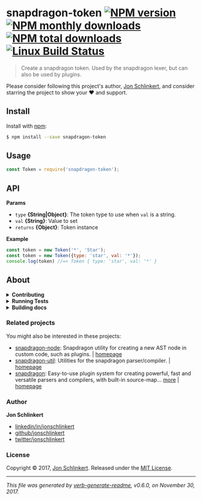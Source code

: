 # snapdragon-token [![NPM version](https://img.shields.io/npm/v/snapdragon-token.svg?style=flat)](https://www.npmjs.com/package/snapdragon-token) [![NPM monthly downloads](https://img.shields.io/npm/dm/snapdragon-token.svg?style=flat)](https://npmjs.org/package/snapdragon-token) [![NPM total downloads](https://img.shields.io/npm/dt/snapdragon-token.svg?style=flat)](https://npmjs.org/package/snapdragon-token) [![Linux Build Status](https://img.shields.io/travis/here-be-snapdragons/snapdragon-token.svg?style=flat&label=Travis)](https://travis-ci.org/here-be-snapdragons/snapdragon-token)

> Create a snapdragon token. Used by the snapdragon lexer, but can also be used by plugins.

Please consider following this project's author, [Jon Schlinkert](https://github.com/jonschlinkert), and consider starring the project to show your :heart: and support.

## Install

Install with [npm](https://www.npmjs.com/):

```sh
$ npm install --save snapdragon-token
```

## Usage

```js
const Token = require('snapdragon-token');
```

## API

**Params**

* `type` **{String|Object}**: The token type to use when `val` is a string.
* `val` **{String}**: Value to set
* `returns` **{Object}**: Token instance

**Example**

```js
const token = new Token('*', 'Star');
const token = new Token({type: 'star', val: '*'});
console.log(token) //=> Token { type: 'star', val: '*' }
```

## About

<details>
<summary><strong>Contributing</strong></summary>

Pull requests and stars are always welcome. For bugs and feature requests, [please create an issue](../../issues/new).

Please read the [contributing guide](.github/contributing.md) for advice on opening issues, pull requests, and coding standards.

</details>

<details>
<summary><strong>Running Tests</strong></summary>

Running and reviewing unit tests is a great way to get familiarized with a library and its API. You can install dependencies and run tests with the following command:

```sh
$ npm install && npm test
```

</details>

<details>
<summary><strong>Building docs</strong></summary>

_(This project's readme.md is generated by [verb](https://github.com/verbose/verb-generate-readme), please don't edit the readme directly. Any changes to the readme must be made in the [.verb.md](.verb.md) readme template.)_

To generate the readme, run the following command:

```sh
$ npm install -g verbose/verb#dev verb-generate-readme && verb
```

</details>

### Related projects

You might also be interested in these projects:

* [snapdragon-node](https://www.npmjs.com/package/snapdragon-node): Snapdragon utility for creating a new AST node in custom code, such as plugins. | [homepage](https://github.com/jonschlinkert/snapdragon-node "Snapdragon utility for creating a new AST node in custom code, such as plugins.")
* [snapdragon-util](https://www.npmjs.com/package/snapdragon-util): Utilities for the snapdragon parser/compiler. | [homepage](https://github.com/jonschlinkert/snapdragon-util "Utilities for the snapdragon parser/compiler.")
* [snapdragon](https://www.npmjs.com/package/snapdragon): Easy-to-use plugin system for creating powerful, fast and versatile parsers and compilers, with built-in source-map… [more](https://github.com/jonschlinkert/snapdragon) | [homepage](https://github.com/jonschlinkert/snapdragon "Easy-to-use plugin system for creating powerful, fast and versatile parsers and compilers, with built-in source-map support.")

### Author

**Jon Schlinkert**

* [linkedin/in/jonschlinkert](https://linkedin.com/in/jonschlinkert)
* [github/jonschlinkert](https://github.com/jonschlinkert)
* [twitter/jonschlinkert](https://twitter.com/jonschlinkert)

### License

Copyright © 2017, [Jon Schlinkert](https://github.com/jonschlinkert).
Released under the [MIT License](LICENSE).

***

_This file was generated by [verb-generate-readme](https://github.com/verbose/verb-generate-readme), v0.6.0, on November 30, 2017._